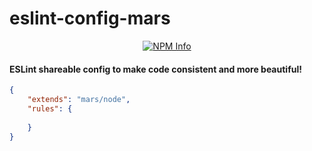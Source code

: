 # eslint-config-mars

<div align="center">
	<p>
		<a href="https://www.npmjs.com/package/eslint-config-mars/">
			<img src="https://nodei.co/npm/eslint-config-mars.png" alt="NPM Info" />
		</a>
	</p>
</div>

#### ESLint shareable config to make code consistent and more beautiful!

```json
{
	"extends": "mars/node",
	"rules": {
		
	}
}
```